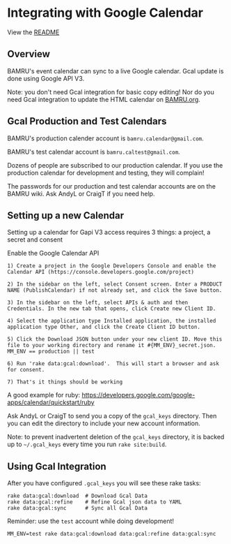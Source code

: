 # Integrating with Google Calendar

View the [README](../README.md)

## Overview

BAMRU's event calendar can sync to a live Google calendar.  Gcal update is done
using Google API V3.

Note: you don't need Gcal integration for basic copy editing!  Nor do you need
Gcal integration to update the HTML calendar on
[BAMRU.org](http://bamru.org/calendar).

## Gcal Production and Test Calendars

BAMRU's production calender account is `bamru.calendar@gmail.com`.

BAMRU's test calendar account is `bamru.caltest@gmail.com`.

Dozens of people are subscribed to our production calendar.  If you use the
production calendar for development and testing, they will complain!

The passwords for our production and test calendar accounts are on the BAMRU
wiki.  Ask AndyL or CraigT if you need help.

## Setting up a new Calendar

Setting up a calendar for Gapi V3 access requires 3 things: a project, a secret and consent

Enable the Google Calendar API

    1) Create a project in the Google Developers Console and enable the Calendar API (https://console.developers.google.com/project)
    
    2) In the sidebar on the left, select Consent screen. Enter a PRODUCT NAME (PublishCalendar) if not already set, and click the Save button.
    
    3) In the sidebar on the left, select APIs & auth and then Credentials. In the new tab that opens, click Create new Client ID.

    4) Select the application type Installed application, the installed application type Other, and click the Create Client ID button.

    5) Click the Download JSON button under your new client ID. Move this file to your working directory and rename it #{MM_ENV}_secret.json.  MM_ENV == production || test

    6) Run 'rake data:gcal:download'.  This will start a browser and ask for consent.

    7) That's it things should be working

A good example for ruby: https://developers.google.com/google-apps/calendar/quickstart/ruby

Ask AndyL or CraigT to send you a copy of the `gcal_keys` directory.  Then you can edit
the directory to include your new account information.

Note: to prevent inadvertent deletion of the `gcal_keys` directory, it is backed
up to `~/.gcal_keys` every time you run `rake site:build`.

## Using Gcal Integration

After you have configured `.gcal_keys` you will see these rake tasks:

    rake data:gcal:download  # Download Gcal Data
    rake data:gcal:refine    # Refine Gcal json data to YAML
    rake data:gcal:sync      # Sync all Gcal Data

Reminder: use the `test` account while doing development!

    MM_ENV=test rake data:gcal:download data:gcal:refine data:gcal:sync
